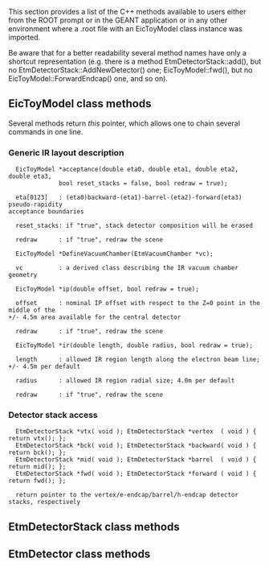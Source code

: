 
This section provides a list of the C++ methods available to users either from the 
ROOT prompt or in the GEANT application or in any other environment where a .root 
file with an EicToyModel class instance was imported.

Be aware that for a better readability several method names have only a shortcut 
representation (e.g. there is a method EtmDetectorStack::add(), but no 
EtmDetectorStack::AddNewDetector() one; EicToyModel::fwd(), but no 
EicToyModel::ForwardEndcap() one, and so on). 

EicToyModel class methods
-------------------------

  Several methods return *this* pointer, which allows one to chain several commands 
in one line.

### Generic IR layout description 

```
  EicToyModel *acceptance(double eta0, double eta1, double eta2, double eta3, 
			  bool reset_stacks = false, bool redraw = true);

  eta[0123]   : (eta0)backward-(eta1)-barrel-(eta2)-forward(eta3) pseudo-rapidity 
acceptance boundaries

  reset_stacks: if "true", stack detector composition will be erased

  redraw      : if "true", redraw the scene
```

```
  EicToyModel *DefineVacuumChamber(EtmVacuumChamber *vc);

  vc          : a derived class describing the IR vacuum chamber geometry
```

```
  EicToyModel *ip(double offset, bool redraw = true);

  offset      : nominal IP offset with respect to the Z=0 point in the middle of the 
+/- 4.5m area available for the central detector

  redraw      : if "true", redraw the scene
```

```
  EicToyModel *ir(double length, double radius, bool redraw = true);

  length      : allowed IR region length along the electron beam line; +/- 4.5m per default

  radius      : allowed IR region radial size; 4.0m per default

  redraw      : if "true", redraw the scene
```

### Detector stack access

```
  EtmDetectorStack *vtx( void ); EtmDetectorStack *vertex  ( void ) { return vtx(); };
  EtmDetectorStack *bck( void ); EtmDetectorStack *backward( void ) { return bck(); };
  EtmDetectorStack *mid( void ); EtmDetectorStack *barrel  ( void ) { return mid(); };
  EtmDetectorStack *fwd( void ); EtmDetectorStack *forward ( void ) { return fwd(); };

  return pointer to the vertex/e-endcap/barrel/h-endcap detector stacks, respectively
```




EtmDetectorStack class methods
------------------------------


EtmDetector class methods
-------------------------